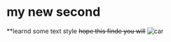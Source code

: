 # my new second
**learnd some text style
~~hope this finde you will~~
![car](https://cars.sayidaty.net/sites/default/files/rymk_c_two_2020.jpg)
